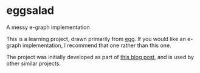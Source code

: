 # eggsalad

A messy e-graph implementation

This is a learning project, drawn primarily from [egg](https://crates.io/crates/egg).
If you would like an e-graph implementation, I recommend that one rather than this one.

The project was initially developed as part of [this blog post](https://github.com/frankmcsherry/blog/blob/master/posts/2024-10-19.md), and is used by other similar projects.